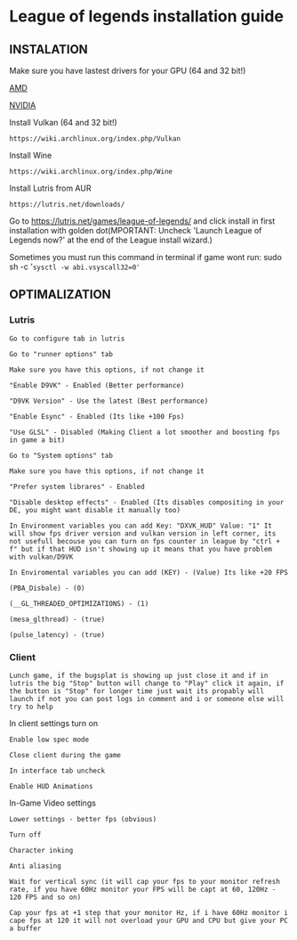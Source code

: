 # League of legends installation guide 

## INSTALATION

Make sure you have lastest drivers for your GPU (64 and 32 bit!)

[AMD](https://wiki.archlinux.org/index.php/AMDGPU)

[NVIDIA](https://wiki.archlinux.org/index.php/NVIDIA) 

Install Vulkan (64 and 32 bit!)

    https://wiki.archlinux.org/index.php/Vulkan

Install Wine

    https://wiki.archlinux.org/index.php/Wine

Install Lutris from AUR

    https://lutris.net/downloads/

Go to https://lutris.net/games/league-of-legends/ and click install in first installation with golden dot(MPORTANT: Uncheck 'Launch League of Legends now?' at the end of the League install wizard.)

Sometimes you must run this command in terminal if game wont run: sudo sh -c '`sysctl -w abi.vsyscall32=0'`

## OPTIMALIZATION

### Lutris

    Go to configure tab in lutris

    Go to "runner options" tab

    Make sure you have this options, if not change it

    "Enable D9VK" - Enabled (Better performance)

    "D9VK Version" - Use the latest (Best performance)

    "Enable Esync" - Enabled (Its like +100 Fps)

    "Use GLSL" - Disabled (Making Client a lot smoother and boosting fps in game a bit)

    Go to "System options" tab

    Make sure you have this options, if not change it

    "Prefer system librares" - Enabled

    "Disable desktop effects" - Enabled (Its disables compositing in your DE, you might want disable it manually too)

    In Environment variables you can add Key: "DXVK_HUD" Value: "1" It will show fps driver version and vulkan version in left corner, its not usefull becouse you can turn on fps counter in league by "ctrl + f" but if that HUD isn't showing up it means that you have problem with vulkan/D9VK

    In Enviromental variables you can add (KEY) - (Value) Its like +20 FPS

    (PBA_Disbale) - (0)

    (__GL_THREADED_OPTIMIZATIONS) - (1)

    (mesa_glthread) - (true)

    (pulse_latency) - (true)

### Client

    Lunch game, if the bugsplat is showing up just close it and if in lutris the big "Stop" button will change to "Play" click it again, if the button is "Stop" for longer time just wait its propably will launch if not you can post logs in comment and i or someone else will try to help

In client settings turn on

    Enable low spec mode

    Close client during the game

    In interface tab uncheck

    Enable HUD Animations

In-Game Video settings

    Lower settings - better fps (obvious)

    Turn off

    Character inking

    Anti aliasing

    Wait for vertical sync (it will cap your fps to your monitor refresh rate, if you have 60Hz monitor your FPS will be capt at 60, 120Hz - 120 FPS and so on)

    Cap your fps at +1 step that your monitor Hz, if i have 60Hz monitor i cape fps at 120 it will not overload your GPU and CPU but give your PC a buffer
